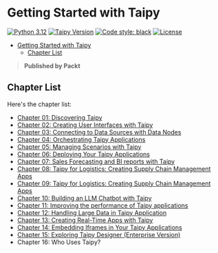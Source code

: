 # Getting Started with Taipy

[![Python 3.12](https://img.shields.io/badge/Python-3.12-blue?logo=python&logoColor=yellow)](https://www.python.org/downloads/release/python-3120/)
[![Taipy Version](https://img.shields.io/badge/Taipy-4.1.0-red.svg)](https://docs.taipy.io/en/latest/)
[![Code style: black](https://img.shields.io/badge/code%20style-black-000000.svg)](https://github.com/psf/black)
[![License](https://img.shields.io/badge/License-MIT-blue.svg)](https://github.com/PacktPublishing/Getting-Started-with-Taipy/blob/main/LICENSE)

- [Getting Started with Taipy](#getting-started-with-taipy)
  - [Chapter List](#chapter-list)

> **Published by Packt**

## Chapter List

Here's the chapter list:

- [Chapter 01: Discovering Taipy](https://github.com/PacktPublishing/Getting-Started-with-Taipy/tree/main/chapter_01)
- [Chapter 02: Creating User Interfaces with Taipy](https://github.com/PacktPublishing/Getting-Started-with-Taipy/tree/main/chapter_02)
- [Chapter 03: Connecting to Data Sources with Data Nodes](https://github.com/PacktPublishing/Getting-Started-with-Taipy/tree/main/chapter_03)
- [Chapter 04: Orchestrating Taipy Applications](https://github.com/PacktPublishing/Getting-Started-with-Taipy/tree/main/chapter_04)
- [Chapter 05: Managing Scenarios with Taipy](https://github.com/PacktPublishing/Getting-Started-with-Taipy/tree/main/chapter_05)
- [Chapter 06: Deploying Your Taipy Applications](https://github.com/PacktPublishing/Getting-Started-with-Taipy/tree/main/chapter_06)
- [Chapter 07: Sales Forecasting and BI reports with Taipy](https://github.com/PacktPublishing/Getting-Started-with-Taipy/tree/main/chapter_07)
- [Chapter 08: Taipy for Logistics: Creating Supply Chain Management Apps](https://github.com/PacktPublishing/Getting-Started-with-Taipy/tree/main/chapter_08)
- [Chapter 09: Taipy for Logistics: Creating Supply Chain Management Apps](https://github.com/PacktPublishing/Getting-Started-with-Taipy/tree/main/chapter_09)
- [Chapter 10: Building an LLM Chatbot with Taipy](https://github.com/PacktPublishing/Getting-Started-with-Taipy/tree/main/chapter_10)
- [Chapter 11: Improving the performance of Taipy applications](https://github.com/PacktPublishing/Getting-Started-with-Taipy/tree/main/chapter_11)
- [Chapter 12: Handling Large Data in Taipy Application](https://github.com/PacktPublishing/Getting-Started-with-Taipy/tree/main/chapter_12)
- [Chapter 13: Creating Real-Time Apps with Taipy](https://github.com/PacktPublishing/Getting-Started-with-Taipy/tree/main/chapter_13)
- [Chapter 14: Embedding Iframes in Your Taipy Applications](https://github.com/PacktPublishing/Getting-Started-with-Taipy/tree/main/chapter_14)
- [Chapter 15: Exploring Taipy Designer (Enterprise Version)](https://github.com/PacktPublishing/Getting-Started-with-Taipy/tree/main/chapter_15)
- Chapter 16: Who Uses Taipy?
